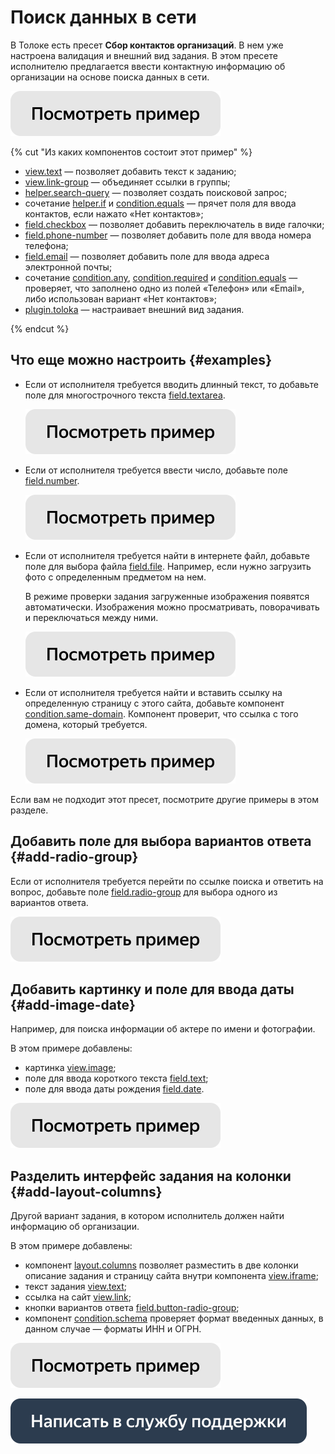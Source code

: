 # Поиск данных в сети

В Толоке есть пресет  **Сбор контактов организаций**. В нем уже настроена валидация и внешний вид задания. В этом пресете исполнителю предлагается ввести контактную информацию об организации на основе поиска данных в сети.

[![](../_images/buttons/view-example.svg)](https://clck.ru/USPkB)

{% cut "Из каких компонентов состоит этот пример" %}

- [view.text](../reference/view.text.md) — позволяет добавить текст к заданию;
- [view.link-group](../reference/view.link-group.md) — объединяет ссылки в группы;
- [helper.search-query](../reference/helper.search-query.md) — позволяет создать поисковой запрос;
- сочетание [helper.if](../reference/helper.if.md) и [condition.equals](../reference/condition.equals.md) — прячет поля для ввода контактов, если нажато «Нет контактов»;
- [field.checkbox](../reference/field.checkbox.md) — позволяет добавить переключатель в виде галочки;
- [field.phone-number](../reference/field.phone-number.md) — позволяет добавить поле для ввода номера телефона;
- [field.email](../reference/field.email.md) — позволяет добавить поле для ввода адреса электронной почты;
- сочетание [condition.any](../reference/condition.any.md), [condition.required](../reference/condition.required.md) и [condition.equals](../reference/condition.equals.md) — проверяет, что заполнено одно из полей «Телефон» или «Email», либо использован вариант «Нет контактов»;
- [plugin.toloka](../reference/plugin.toloka.md) — настраивает внешний вид задания.

{% endcut %}

## Что еще можно настроить {#examples}

- Если от исполнителя требуется вводить длинный текст, то добавьте поле для многострочного текста [field.textarea](../reference/field.textarea.md).

  [![](../_images/buttons/view-example.svg)](https://clck.ru/UvUze)

- Если от исполнителя требуется ввести число, добавьте поле [field.number](../reference/field.number.md).

  [![](../_images/buttons/view-example.svg)](https://clck.ru/Uq9Tb)

- Если от исполнителя требуется найти в интернете файл, добавьте поле для выбора файла [field.file](../reference/field.file.md). Например, если нужно загрузить фото с определенным предметом на нем.

  В режиме проверки задания загруженные изображения появятся автоматически. Изображения можно просматривать, поворачивать и переключаться между ними.

  [![](../_images/buttons/view-example.svg)](https://clck.ru/Uq7p4)

- Если от исполнителя требуется найти и вставить ссылку на определенную страницу с этого сайта, добавьте компонент [condition.same-domain](../reference/condition.same-domain.md). Компонент проверит, что ссылка с того домена, который требуется.

  [![](../_images/buttons/view-example.svg)](https://clck.ru/UvVLo)

Если вам не подходит этот пресет, посмотрите другие примеры в этом разделе.


## Добавить поле для выбора вариантов ответа {#add-radio-group}

Если от исполнителя требуется перейти по ссылке поиска и ответить на вопрос, добавьте поле [field.radio-group](../reference/field.radio-group.md) для выбора одного из вариантов ответа.

  [![](../_images/buttons/view-example.svg)](https://clck.ru/RvcVV)

## Добавить картинку и поле для ввода даты {#add-image-date}

Например, для поиска информации об актере по имени и фотографии.

В этом примере добавлены:

- картинка [view.image](../reference/view.image.md);
- поле для ввода короткого текста [field.text](../reference/field.text.md);
- поле для ввода даты рождения [field.date](../reference/field.date.md).

[![](../_images/buttons/view-example.svg)](https://clck.ru/UvVXx)

## Разделить интерфейс задания на колонки {#add-layout-columns}

Другой вариант задания, в котором исполнитель должен найти информацию об организации.

В этом примере добавлены:

- компонент [layout.columns](../reference/layout.columns.md) позволяет разместить в две колонки описание задания и страницу сайта внутри компонента [view.iframe](../reference/view.iframe.md);
- текст задания [view.text](../reference/view.text.md);
- ссылка на сайт [view.link](../reference/view.link.md);
- кнопки вариантов ответа [field.button-radio-group](../reference/field.button-radio-group.md);
- компонент [condition.schema](../reference/condition.schema.md) проверяет формат введенных данных, в данном случае — форматы ИНН и ОГРН.

[![](../_images/buttons/view-example.svg)](https://clck.ru/UqN5A)

[![](../_images/buttons/contact-support.svg)](../concepts/support.md)
